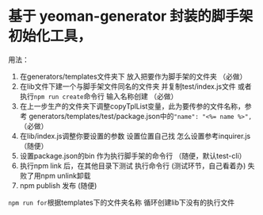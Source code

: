 <!--
 * @Descripttion: your project
 * @version: 1.0
 * @Author: taohq
 * @Date: 2023-1-6 17:08:00
 * @LastEditors: 2023-1-10 9:38:00
-->
# 基于 yeoman-generator 封装的脚手架初始化工具，
用法：
1. 在generators/templates文件夹下 放入把要作为脚手架的文件夹 （必做）
2. 在lib文件下建一个与脚手架文件同名的文件夹 并复制test/index.js文件 或者执行`npm run create`命令行 输入名称创建 （必做）
3. 在上一步生产的文件夹下调整copyTplList变量，此为要传参的文件名称，参考 generators/templates/test/package.json中的`"name": "<%= name %>",` （必做）
4. 在lib/index.js调整你要设置的参数 设置位置自己找 怎么设置参考inquirer.js（随便）
5. 设置package.json的bin 作为执行脚手架的命令行 （随便，默认test-cli）
6. 执行npm link 后，在其他目录下测试 执行命令行 (测试环节，自己看着办) 失败了用npm unlink卸载
7. npm publish 发布 (随便)


`npm run for`根据templates下的文件夹名称 循环创建lib下没有的执行文件
